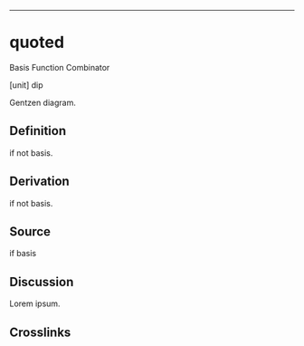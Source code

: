 ------------------------------------------------------------------------

# quoted

Basis Function Combinator

\[unit\] dip

Gentzen diagram.

## Definition

if not basis.

## Derivation

if not basis.

## Source

if basis

## Discussion

Lorem ipsum.

## Crosslinks
